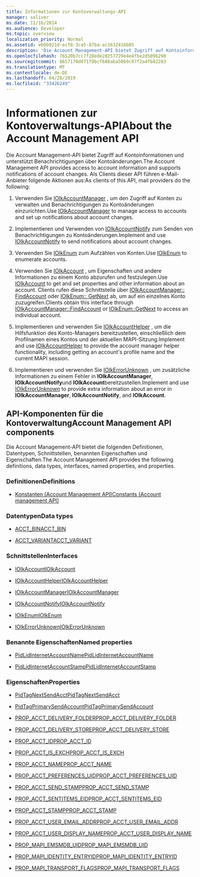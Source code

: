 ```yaml
---
title: Informationen zur Kontoverwaltungs-API
manager: soliver
ms.date: 11/16/2014
ms.audience: Developer
ms.topic: overview
localization_priority: Normal
ms.assetid: eb6b921d-ecf8-3ce5-87ba-ac1632416b05
description: 'Die Account Management-API bietet Zugriff auf Kontoinformationen und unterstützt Benachrichtigungen über Kontoänderungen. Als Clients dieser API führen e-Mail-Anbieter folgende Aktionen aus:'
ms.openlocfilehash: 76520b7cc7f28ede28257729e4e4fbe2d5096290
ms.sourcegitcommit: 8657170d071f9bcf680aba50b9c07f2a4fb82283
ms.translationtype: MT
ms.contentlocale: de-DE
ms.lasthandoff: 04/28/2019
ms.locfileid: "33426249"
---
```

# <a name="about-the-account-management-api"></a><span data-ttu-id="2bc81-104">Informationen zur Kontoverwaltungs-API</span><span class="sxs-lookup"><span data-stu-id="2bc81-104">About the Account Management API</span></span>

<span data-ttu-id="2bc81-105">Die Account Management-API bietet Zugriff auf Kontoinformationen und unterstützt Benachrichtigungen über Kontoänderungen.</span><span class="sxs-lookup"><span data-stu-id="2bc81-105">The Account Management API provides access to account information and supports notifications of account changes.</span></span> <span data-ttu-id="2bc81-106">Als Clients dieser API führen e-Mail-Anbieter folgende Aktionen aus:</span><span class="sxs-lookup"><span data-stu-id="2bc81-106">As clients of this API, mail providers do the following:</span></span>
  
1. <span data-ttu-id="2bc81-107">Verwenden Sie [IOlkAccountManager](iolkaccountmanager.md) , um den Zugriff auf Konten zu verwalten und Benachrichtigungen zu Kontoänderungen einzurichten.</span><span class="sxs-lookup"><span data-stu-id="2bc81-107">Use [IOlkAccountManager](iolkaccountmanager.md) to manage access to accounts and set up notifications about account changes.</span></span> 
    
2. <span data-ttu-id="2bc81-108">Implementieren und Verwenden von [IOlkAccountNotify](iolkaccountnotify.md) zum Senden von Benachrichtigungen zu Kontoänderungen.</span><span class="sxs-lookup"><span data-stu-id="2bc81-108">Implement and use [IOlkAccountNotify](iolkaccountnotify.md) to send notifications about account changes.</span></span> 
    
3. <span data-ttu-id="2bc81-109">Verwenden Sie [IOlkEnum](iolkenum.md) zum Aufzählen von Konten.</span><span class="sxs-lookup"><span data-stu-id="2bc81-109">Use [IOlkEnum](iolkenum.md) to enumerate accounts.</span></span> 
    
4. <span data-ttu-id="2bc81-110">Verwenden Sie [IOlkAccount](iolkaccount.md) , um Eigenschaften und andere Informationen zu einem Konto abzurufen und festzulegen.</span><span class="sxs-lookup"><span data-stu-id="2bc81-110">Use [IOlkAccount](iolkaccount.md) to get and set properties and other information about an account.</span></span> <span data-ttu-id="2bc81-111">Clients rufen diese Schnittstelle über [IOlkAccountManager:: FindAccount](iolkaccountmanager-findaccount.md) oder [IOlkEnum:: GetNext](iolkenum-getnext.md) ab, um auf ein einzelnes Konto zuzugreifen.</span><span class="sxs-lookup"><span data-stu-id="2bc81-111">Clients obtain this interface through [IOlkAccountManager::FindAccount](iolkaccountmanager-findaccount.md) or [IOlkEnum::GetNext](iolkenum-getnext.md) to access an individual account.</span></span> 
    
5. <span data-ttu-id="2bc81-112">Implementieren und verwenden Sie [IOlkAccountHelper](iolkaccounthelper.md) , um die Hilfsfunktion des Konto-Managers bereitzustellen, einschließlich dem Profilnamen eines Kontos und der aktuellen MAPI-Sitzung.</span><span class="sxs-lookup"><span data-stu-id="2bc81-112">Implement and use [IOlkAccountHelper](iolkaccounthelper.md) to provide the account manager helper functionality, including getting an account's profile name and the current MAPI session.</span></span> 
    
6. <span data-ttu-id="2bc81-113">Implementieren und verwenden Sie [IOlkErrorUnknown](iolkerrorunknown.md) , um zusätzliche Informationen zu einem Fehler in **IOlkAccountManager**, **IOlkAccountNotify**und **IOlkAccount**bereitzustellen.</span><span class="sxs-lookup"><span data-stu-id="2bc81-113">Implement and use [IOlkErrorUnknown](iolkerrorunknown.md) to provide extra information about an error in **IOlkAccountManager**, **IOlkAccountNotify**, and **IOlkAccount**.</span></span> 

##  <a name="account-management-api-components"></a><span data-ttu-id="2bc81-114">API-Komponenten für die Kontoverwaltung</span><span class="sxs-lookup"><span data-stu-id="2bc81-114">Account Management API components</span></span>

<span data-ttu-id="2bc81-115">Die Account Management-API bietet die folgenden Definitionen, Datentypen, Schnittstellen, benannten Eigenschaften und Eigenschaften.</span><span class="sxs-lookup"><span data-stu-id="2bc81-115">The Account Management API provides the following definitions, data types, interfaces, named properties, and properties.</span></span>
  
### <a name="definitions"></a><span data-ttu-id="2bc81-116">Definitionen</span><span class="sxs-lookup"><span data-stu-id="2bc81-116">Definitions</span></span>
  
- [<span data-ttu-id="2bc81-117">Konstanten (Account Management API)</span><span class="sxs-lookup"><span data-stu-id="2bc81-117">Constants (Account management API)</span></span>](constants-account-management-api.md)
    
### <a name="data-types"></a><span data-ttu-id="2bc81-118">Datentypen</span><span class="sxs-lookup"><span data-stu-id="2bc81-118">Data types</span></span>
  
- [<span data-ttu-id="2bc81-119">ACCT_BIN</span><span class="sxs-lookup"><span data-stu-id="2bc81-119">ACCT_BIN</span></span>](acct_bin.md)
    
- [<span data-ttu-id="2bc81-120">ACCT_VARIANT</span><span class="sxs-lookup"><span data-stu-id="2bc81-120">ACCT_VARIANT</span></span>](acct_variant.md)
    
### <a name="interfaces"></a><span data-ttu-id="2bc81-121">Schnittstellen</span><span class="sxs-lookup"><span data-stu-id="2bc81-121">Interfaces</span></span>
  
- [<span data-ttu-id="2bc81-122">IOlkAccount</span><span class="sxs-lookup"><span data-stu-id="2bc81-122">IOlkAccount</span></span>](iolkaccount.md)
    
- [<span data-ttu-id="2bc81-123">IOlkAccountHelper</span><span class="sxs-lookup"><span data-stu-id="2bc81-123">IOlkAccountHelper</span></span>](iolkaccounthelper.md)
    
- [<span data-ttu-id="2bc81-124">IOlkAccountManager</span><span class="sxs-lookup"><span data-stu-id="2bc81-124">IOlkAccountManager</span></span>](iolkaccountmanager.md)
    
- [<span data-ttu-id="2bc81-125">IOlkAccountNotify</span><span class="sxs-lookup"><span data-stu-id="2bc81-125">IOlkAccountNotify</span></span>](iolkaccountnotify.md)
    
- [<span data-ttu-id="2bc81-126">IOlkEnum</span><span class="sxs-lookup"><span data-stu-id="2bc81-126">IOlkEnum</span></span>](iolkenum.md)
    
- [<span data-ttu-id="2bc81-127">IOlkErrorUnknown</span><span class="sxs-lookup"><span data-stu-id="2bc81-127">IOlkErrorUnknown</span></span>](iolkerrorunknown.md)
    
### <a name="named-properties"></a><span data-ttu-id="2bc81-128">Benannte Eigenschaften</span><span class="sxs-lookup"><span data-stu-id="2bc81-128">Named properties</span></span>
  
- [<span data-ttu-id="2bc81-129">PidLidInternetAccountName</span><span class="sxs-lookup"><span data-stu-id="2bc81-129">PidLidInternetAccountName</span></span>](pidlidinternetaccountname.md)
    
- [<span data-ttu-id="2bc81-130">PidLidInternetAccountStamp</span><span class="sxs-lookup"><span data-stu-id="2bc81-130">PidLidInternetAccountStamp</span></span>](pidlidinternetaccountstamp.md)
    
### <a name="properties"></a><span data-ttu-id="2bc81-131">Eigenschaften</span><span class="sxs-lookup"><span data-stu-id="2bc81-131">Properties</span></span>
  
- [<span data-ttu-id="2bc81-132">PidTagNextSendAcct</span><span class="sxs-lookup"><span data-stu-id="2bc81-132">PidTagNextSendAcct</span></span>](pidtagnextsendacct.md)
    
- [<span data-ttu-id="2bc81-133">PidTagPrimarySendAccount</span><span class="sxs-lookup"><span data-stu-id="2bc81-133">PidTagPrimarySendAccount</span></span>](pidtagprimarysendaccount.md)
    
- [<span data-ttu-id="2bc81-134">PROP_ACCT_DELIVERY_FOLDER</span><span class="sxs-lookup"><span data-stu-id="2bc81-134">PROP_ACCT_DELIVERY_FOLDER</span></span>](prop_acct_delivery_folder.md)
    
- [<span data-ttu-id="2bc81-135">PROP_ACCT_DELIVERY_STORE</span><span class="sxs-lookup"><span data-stu-id="2bc81-135">PROP_ACCT_DELIVERY_STORE</span></span>](prop_acct_delivery_store.md)
    
- [<span data-ttu-id="2bc81-136">PROP_ACCT_ID</span><span class="sxs-lookup"><span data-stu-id="2bc81-136">PROP_ACCT_ID</span></span>](prop_acct_id.md)
    
- [<span data-ttu-id="2bc81-137">PROP_ACCT_IS_EXCH</span><span class="sxs-lookup"><span data-stu-id="2bc81-137">PROP_ACCT_IS_EXCH</span></span>](prop_acct_is_exch.md)
    
- [<span data-ttu-id="2bc81-138">PROP_ACCT_NAME</span><span class="sxs-lookup"><span data-stu-id="2bc81-138">PROP_ACCT_NAME</span></span>](prop_acct_name.md)
    
- [<span data-ttu-id="2bc81-139">PROP_ACCT_PREFERENCES_UID</span><span class="sxs-lookup"><span data-stu-id="2bc81-139">PROP_ACCT_PREFERENCES_UID</span></span>](prop_acct_preferences_uid.md)
    
- [<span data-ttu-id="2bc81-140">PROP_ACCT_SEND_STAMP</span><span class="sxs-lookup"><span data-stu-id="2bc81-140">PROP_ACCT_SEND_STAMP</span></span>](prop_acct_send_stamp.md)
    
- [<span data-ttu-id="2bc81-141">PROP_ACCT_SENTITEMS_EID</span><span class="sxs-lookup"><span data-stu-id="2bc81-141">PROP_ACCT_SENTITEMS_EID</span></span>](prop_acct_sentitems_eid.md)
    
- [<span data-ttu-id="2bc81-142">PROP_ACCT_STAMP</span><span class="sxs-lookup"><span data-stu-id="2bc81-142">PROP_ACCT_STAMP</span></span>](prop_acct_stamp.md)
    
- [<span data-ttu-id="2bc81-143">PROP_ACCT_USER_EMAIL_ADDR</span><span class="sxs-lookup"><span data-stu-id="2bc81-143">PROP_ACCT_USER_EMAIL_ADDR</span></span>](prop_acct_user_email_addr.md)
    
- [<span data-ttu-id="2bc81-144">PROP_ACCT_USER_DISPLAY_NAME</span><span class="sxs-lookup"><span data-stu-id="2bc81-144">PROP_ACCT_USER_DISPLAY_NAME</span></span>](prop_acct_user_display_name.md)
    
- [<span data-ttu-id="2bc81-145">PROP_MAPI_EMSMDB_UID</span><span class="sxs-lookup"><span data-stu-id="2bc81-145">PROP_MAPI_EMSMDB_UID</span></span>](prop_mapi_emsmdb_uid.md)
    
- [<span data-ttu-id="2bc81-146">PROP_MAPI_IDENTITY_ENTRYID</span><span class="sxs-lookup"><span data-stu-id="2bc81-146">PROP_MAPI_IDENTITY_ENTRYID</span></span>](prop_mapi_identity_entryid.md)
    
- [<span data-ttu-id="2bc81-147">PROP_MAPI_TRANSPORT_FLAGS</span><span class="sxs-lookup"><span data-stu-id="2bc81-147">PROP_MAPI_TRANSPORT_FLAGS</span></span>](prop_mapi_transport_flags.md)
    

